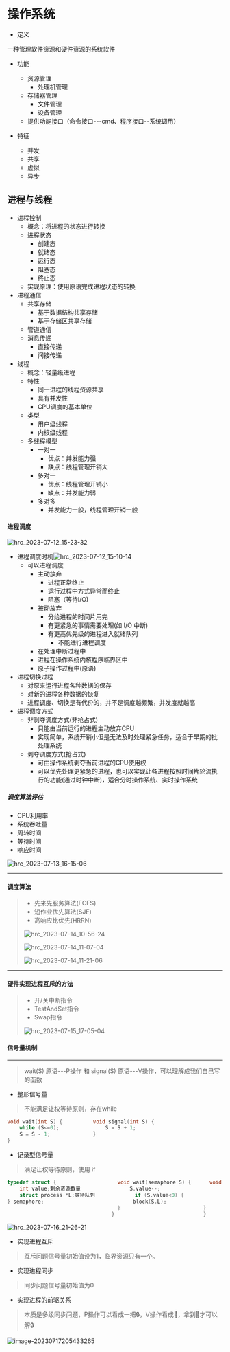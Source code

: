 # 操作系统

- 定义

一种管理软件资源和硬件资源的系统软件

- 功能
  - 资源管理
    - 处理机管理
  - 存储器管理
    - 文件管理
    - 设备管理
  - 提供功能接口（命令接口---cmd、程序接口--系统调用）
  
- 特征
  - 并发
  - 共享
  - 虚拟
  - 异步

## 进程与线程

- 进程控制
  - 概念：将进程的状态进行转换
  - 进程状态
    - 创建态
    - 就绪态
    - 运行态
    - 阻塞态
    - 终止态
  -	实现原理：使用原语完成进程状态的转换
- 进程通信
  - 共享存储
    - 基于数据结构共享存储
    - 基于存储区共享存储
  - 管道通信
  - 消息传递
    - 直接传递
    - 间接传递
- 线程
  - 概念：轻量级进程
  - 特性
    - 同一进程的线程资源共享
    - 具有并发性
    - CPU调度的基本单位
  - 类型
    - 用户级线程
    - 内核级线程
  - 多线程模型
    - 一对一
      - 优点：并发能力强
      - 缺点：线程管理开销大
    - 多对一
      - 优点：线程管理开销小
      - 缺点：并发能力弱
    - 多对多
      - 并发能力一般，线程管理开销一般

#### 进程调度

![hrc_2023-07-12_15-23-32](操作系统/hrc_2023-07-12_15-23-32-1689148129049.png)

- 进程调度时机![hrc_2023-07-12_15-10-14](操作系统/hrc_2023-07-12_15-10-14.png)
     - 可以进程调度
        - 主动放弃
          - 进程正常终止
          - 运行过程中方式异常而终止
          - 阻塞（等待I/O)
        - 被动放弃
          - 分给进程的时间片用完
          - 有更紧急的事情需要处理(如 I/O 中断)
          - 有更高优先级的进程进入就绪队列
            - 不能进行进程调度
        - 在处理中断过程中
        - 进程在操作系统内核程序临界区中
        - 原子操作过程中(原语)
- 进程切换过程
  - 对原来运行进程各种数据的保存
  - 对新的进程各种数据的恢复
  - 进程调度、切换是有代价的，并不是调度越频繁，并发度就越高
- 进程调度方式
  - 非剥夺调度方式(非抢占式)
    - 只能由当前运行的进程主动放弃CPU
    - 实现简单，系统开销小但是无法及时处理紧急任务，适合于早期的批处理系统
  - 剥夺调度方式(抢占式)
    - 可由操作系统剥夺当前进程的CPU使用权
    - 可以优先处理更紧急的进程，也可以实现让各进程按照时间片轮流执行的功能(通过时钟中断)，适合分时操作系统、实时操作系统

##### 调度算法评估

- CPU利用率
- 系统吞吐量
- 周转时间
- 等待时间
- 响应时间

![hrc_2023-07-13_16-15-06](操作系统/hrc_2023-07-13_16-15-06.png)

-----------

#### 调度算法

> - 先来先服务算法(FCFS)
> - 短作业优先算法(SJF)
> - 高响应比优先(HRRN)
>
> ![hrc_2023-07-14_10-56-24](操作系统/hrc_2023-07-14_10-56-24.png)
>
> ![hrc_2023-07-14_11-07-04](操作系统/hrc_2023-07-14_11-07-04.png)
>
> ![hrc_2023-07-14_11-21-06](操作系统/hrc_2023-07-14_11-21-06.png)

-----

#### 硬件实现进程互斥的方法

> - 开/关中断指令
> - TestAndSet指令
> - Swap指令
>
> ![hrc_2023-07-15_17-05-04](操作系统/hrc_2023-07-15_17-05-04.png)

#### 信号量机制

---

> wait(S) 原语---P操作 和 signal(S) 原语---V操作，可以理解成我们自己写的函数

- 整形信号量

> 不能满足让权等待原则，存在while

```c
void wait(int S) {			void signal(int S) { 
    while (S<=0);				S = S + 1;
    S = S - 1;				}
}							
```

- 记录型信号量

> 满足让权等待原则，使用 if

```c
typedef struct {					void wait(semaphore S) {      void signal(semaphore S) {
    int value;剩余资源数量				S.value--;						S.value++;
    struct process *L;等待队列	           if (S.value<0) {				if (S.value>=0) {
} semaphore;						     block(S.L);					wakeup(S.L);
    								}							}
               					  }								}
```

![hrc_2023-07-16_21-26-21](操作系统/hrc_2023-07-16_21-26-21.png)

- 实现进程互斥

> 互斥问题信号量初始值设为1，临界资源只有一个。

- 实现进程同步

>  同步问题信号量初始值为0

- 实现进程的前驱关系

> 本质是多级同步问题，P操作可以看成一把🔒，V操作看成🔑，拿到🔑才可以解🔒

![image-20230717205433265](操作系统/image-20230717205433265.png)
